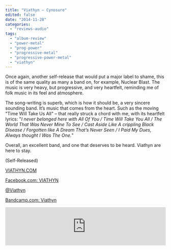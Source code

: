 ```yaml
---
title: "Viathyn – Cynosure"
edited: false
date: "2014-11-28"
categories:
  - "reviews-audio"
tags:
  - "album-review"
  - "power-metal"
  - "prog-power"
  - "progressive-metal"
  - "progressive-power-metal"
  - "viathyn"
---
```


Once again, another self-release that would put a major label to shame, this is of the same quality as many a band on, for example, Nuclear Blast. The music is very heavy, but progressive, and very heartfelt, reminding me of folk music in its feel and atmosphere.

The song-writing is superb, which is how it should be, a very sincere sounding band. It’s music that comes from the heart. Such as the moving "Time Will Take Us All" – that really struck a chord with me, with its heartfelt lyrics: "_I never belonged here with All Of You / Time Will Take You All / The World That Was Never Mine To See / Cast Aside Like A crippling Black Disease / Forgotten like A Dream That’s Never Seen / I Paid My Dues, Always thought I Was The One._"

Overall, an excellent band, and one that deserves to be heard. Viathyn are here to stay.

(Self-Released)

[VIATHYN.COM](http://www.viathyn.com/)

[Facebook.com: VIATHYN](https://www.facebook.com/VIATHYN)

[@Viathyn](https://twitter.com/Viathyn)

[Bandcamp.com: Viathyn](https://viathyn.bandcamp.com/album/cynosure)

<iframe style="border: 0; width: 100%; height: 120px;" src="https://bandcamp.com/EmbeddedPlayer/album=843763998/size=large/bgcol=ffffff/linkcol=0687f5/tracklist=false/artwork=small/track=2551011537/transparent=true/" width="300" height="150" seamless=""><a href="http://viathyn.bandcamp.com/album/cynosure">Cynosure by Viathyn</a></iframe>
